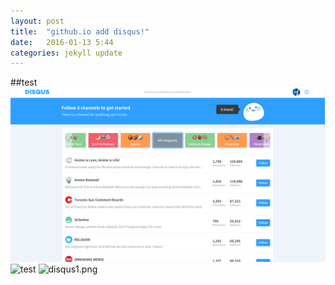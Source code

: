 ```yaml
---
layout: post
title:  "github.io add disqus!"
date:   2016-01-13 5:44
categories: jekyll update
---
```


##test
![test](https://github.com/ekeon/ekeon.github.io/blob/master/image/disqus1.png)
![test](https://cloud.githubusercontent.com/assets/10140360/12289749/850f1b02-ba20-11e5-95c0-c577e778ebb2.png)
<img src="/Users/Ekeon/ekeon/image/disqus1.png?raw=true" alt="disqus1.png">